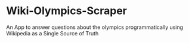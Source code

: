 # Wiki-Olympics-Scraper
An App to answer questions about the olympics programmatically using Wikipedia as a Single Source of Truth
